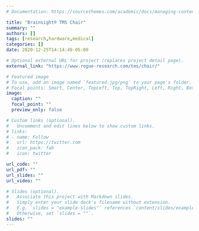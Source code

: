 ```yaml
---
# Documentation: https://sourcethemes.com/academic/docs/managing-content/

title: "Brainsight® TMS Chair"
summary: ""
authors: []
tags: [research,hardware,medical]
categories: []
date: 2020-12-25T14:14:49-05:00

# Optional external URL for project (replaces project detail page).
external_link: "https://www.rogue-research.com/tms/chair/"

# Featured image
# To use, add an image named `featured.jpg/png` to your page's folder.
# Focal points: Smart, Center, TopLeft, Top, TopRight, Left, Right, BottomLeft, Bottom, BottomRight.
image:
  caption: ""
  focal_point: ""
  preview_only: false

# Custom links (optional).
#   Uncomment and edit lines below to show custom links.
# links:
# - name: Follow
#   url: https://twitter.com
#   icon_pack: fab
#   icon: twitter

url_code: ""
url_pdf: ""
url_slides: ""
url_video: ""

# Slides (optional).
#   Associate this project with Markdown slides.
#   Simply enter your slide deck's filename without extension.
#   E.g. `slides = "example-slides"` references `content/slides/example-slides.md`.
#   Otherwise, set `slides = ""`.
slides: ""
---
```

